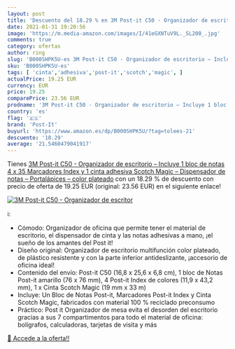 ```yaml
---
layout: post
title: 'Descuento del 18.29 % en 3M Post-it C50 - Organizador de escritor'
date: 2021-01-31 19:20:56
image: 'https://m.media-amazon.com/images/I/41eGXNTuV9L._SL200_.jpg'
comments: true
category: ofertas
author: ring
slug: 'B000SHPK5U-es 3M Post-it C50 - Organizador de escritorio – Incluye 1...'
sku: 'B000SHPK5U-es'
tags: [ 'cinta','adhesiva','post-it','scotch','magic', ]
actualPrice: 19.25 EUR
currency: EUR
price: 19.25
comparePrice: 23.56 EUR
prodname: '3M Post-it C50 - Organizador de escritorio – Incluye 1 bloc de notas  4 x 35 Marcadores Index y 1 cinta adhesiva Scotch Magic – Dispensador de notas – Portalápices – color plateado'
country: 'es'
flag: '🇪🇸'
brand: 'Post-It'
buyurl: 'https://www.amazon.es/dp/B000SHPK5U/?tag=tolees-21'
descuento: '18.29'
average: '21.5460479041917'
---
```


Tienes [3M Post-it C50 - Organizador de escritorio – Incluye 1 bloc de notas  4 x 35 Marcadores Index y 1 cinta adhesiva Scotch Magic – Dispensador de notas – Portalápices – color plateado](https://www.amazon.es/dp/B000SHPK5U/?tag=tolees-21) con un 18.29 % de descuento con precio de oferta de 19.25 EUR (original: 23.56 EUR) en el siguiente enlace!

[![3M Post-it C50 - Organizador de escritor](https://m.media-amazon.com/images/I/41eGXNTuV9L._SL200_.jpg)](https://www.amazon.es/dp/B000SHPK5U/?tag=tolees-21)

ℹ️:

- Cómodo: Organizador de oficina que permite tener el material de escritorio, el dispensador de cinta y las notas adhesivas a mano, ¡el sueño de los amantes del Post it!
- Diseño original: Organizador de escritorio multifunción color plateado, de plástico resistente y con la parte inferior antideslizante, ¡accesorio de oficina ideal!
- Contenido del envío: Post-it C50 (16,8 x 25,6 x 6,8 cm), 1 bloc de Notas Post-it amarillo (76 x 76 mm), 4 Post-it Index de colores (11,9 x 43,2 mm), 1 x Cinta Scotch Magic (19 mm x 33 m)
- Incluye: Un Bloc de Notas Post-it, Marcadores Post-it Index y Cinta Scotch Magic, fabricados con material 100 % reciclado preconsumo
- Práctico: Post it Organizador de mesa evita el desorden del escritorio gracias a sus 7 compartimentos para todo el material de oficina: bolígrafos, calculadoras, tarjetas de visita y más

[🛒 Accede a la oferta!!](https://www.amazon.es/dp/B000SHPK5U/?tag=tolees-21)
